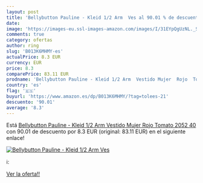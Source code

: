 ```yaml
---
layout: post
title: 'Bellybutton Pauline - Kleid 1/2 Arm  Ves al 90.01 % de descuento'
date: 
image: 'https://images-eu.ssl-images-amazon.com/images/I/31EYpQgUzNL._SL200_.jpg'
comments: true
category: ofertas
author: ring
slug: 'B013K6MHMY-es'
actualPrice: 8.3 EUR
currency: EUR
price: 8.3
comparePrice: 83.11 EUR
prodname: 'Bellybutton Pauline - Kleid 1/2 Arm  Vestido Mujer  Rojo  Tomato 2052   40'
country: 'es'
flag: '🇪🇸'
buyurl: 'https://www.amazon.es/dp/B013K6MHMY/?tag=tolees-21'
descuento: '90.01'
average: '8.3'
---
```


Está [Bellybutton Pauline - Kleid 1/2 Arm  Vestido Mujer  Rojo  Tomato 2052   40](https://www.amazon.es/dp/B013K6MHMY/?tag=tolees-21) con 90.01 de descuento por 8.3 EUR (original: 83.11 EUR) en el siguiente enlace!

[![Bellybutton Pauline - Kleid 1/2 Arm  Ves](https://images-eu.ssl-images-amazon.com/images/I/31EYpQgUzNL._SL200_.jpg)](https://www.amazon.es/dp/B013K6MHMY/?tag=tolees-21)

ℹ️:


[Ver la oferta!!](https://www.amazon.es/dp/B013K6MHMY/?tag=tolees-21)
